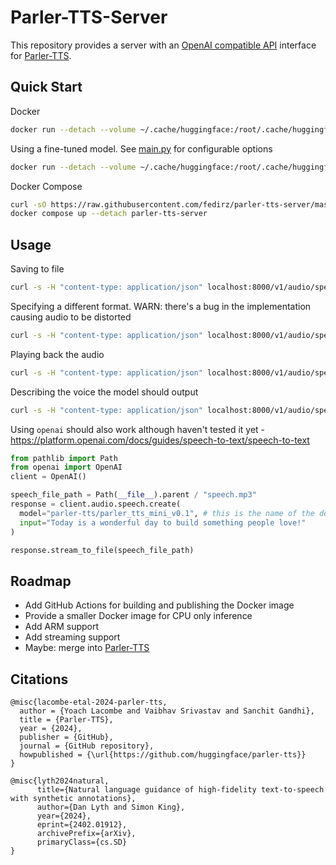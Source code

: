 # Parler-TTS-Server
This repository provides a server with an [OpenAI compatible API](https://platform.openai.com/docs/api-reference/audio/createSpeech) interface for [Parler-TTS](https://github.com/huggingface/parler-tts).

## Quick Start 
Docker
```bash
docker run --detach --volume ~/.cache/huggingface:/root/.cache/huggingface --publish 8000:8000 fedirz/parler-tts-server
```
Using a fine-tuned model. See [main.py](./parler_tts_server/main.py) for configurable options
```bash
docker run --detach --volume ~/.cache/huggingface:/root/.cache/huggingface --publish 8000:8000 --env MODEL="parler-tts/parler-tts-mini-expresso" fedirz/parler-tts-server
```
Docker Compose
```bash
curl -sO https://raw.githubusercontent.com/fedirz/parler-tts-server/master/compose.yaml
docker compose up --detach parler-tts-server
```

## Usage 
Saving to file
```bash
curl -s -H "content-type: application/json" localhost:8000/v1/audio/speech -d '{"input": "Hey, how are you?"}' -o audio.mp3
```
Specifying a different format. WARN: there's a bug in the implementation causing audio to be distorted
```bash
curl -s -H "content-type: application/json" localhost:8000/v1/audio/speech -d '{"input": "Hey, how are you?", "response_type": "wav"}' -o audio.wav
```
Playing back the audio
```bash
curl -s -H "content-type: application/json" localhost:8000/v1/audio/speech -d '{"input": "Hey, how are you?"}' | ffplay -hide_banner -autoexit -nodisp -loglevel quiet -
```
Describing the voice the model should output
```bash
curl -s -H "content-type: application/json" localhost:8000/v1/audio/speech -d '{"input": "Hey, how are you?", "voice": "Feminine, speedy, and cheerfull"}' | ffplay -hide_banner -autoexit -nodisp -loglevel quiet -
```
Using `openai` should also work although haven't tested it yet - https://platform.openai.com/docs/guides/speech-to-text/speech-to-text
```python
from pathlib import Path
from openai import OpenAI
client = OpenAI()

speech_file_path = Path(__file__).parent / "speech.mp3"
response = client.audio.speech.create(
  model="parler-tts/parler_tts_mini_v0.1", # this is the name of the default model
  input="Today is a wonderful day to build something people love!"
)

response.stream_to_file(speech_file_path)
```
## Roadmap
- Add GitHub Actions for building and publishing the Docker image
- Provide a smaller Docker image for CPU only inference
- Add ARM support 
- Add streaming support
- Maybe: merge into [Parler-TTS](https://github.com/huggingface/parler-tts)

## Citations
```
@misc{lacombe-etal-2024-parler-tts,
  author = {Yoach Lacombe and Vaibhav Srivastav and Sanchit Gandhi},
  title = {Parler-TTS},
  year = {2024},
  publisher = {GitHub},
  journal = {GitHub repository},
  howpublished = {\url{https://github.com/huggingface/parler-tts}}
}
```
```
@misc{lyth2024natural,
      title={Natural language guidance of high-fidelity text-to-speech with synthetic annotations},
      author={Dan Lyth and Simon King},
      year={2024},
      eprint={2402.01912},
      archivePrefix={arXiv},
      primaryClass={cs.SD}
}
```
